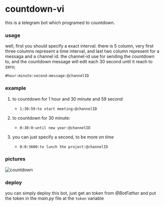 # countdown-vi

this is a telegram bot which programed to countdown.


### usage

well, first you should specify a exact interval.
there is 5 column, very first three columns represent a time interval,
and last two column represent for a messaga and a channel id.
the channel-id use for sending the countdown to, and the countdown message
will edit each 30 second until it reach to zero;

`#hour:minute:second:message:@channelID`



### example

1. to countdown for 1 hour and 30 minute and 59 second
	- `1:30:59:to start meeting:@channelID`

2. to countdown for 30 minute:
	- `0:30:0:until new year:@channelID`

3. you can just specify a second, to be more *on time*
	- `0:0:3600:to lunch the project:@channelID`



### pictures

![countdown](https://s6.uupload.ir/files/counter_3ggw.gif)




### deploy

you can simply deploy this bot, just get an token from *@BotFather*
and put the token in the *main.py* file at the `token` variable
